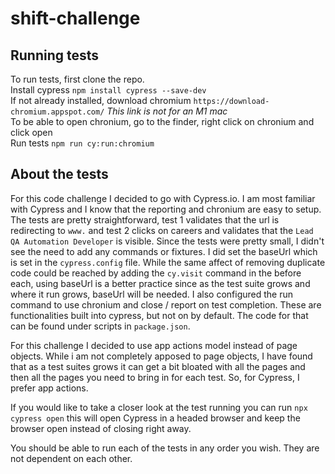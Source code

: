 # shift-challenge

## Running tests

To run tests, first clone the repo.<br>
Install cypress `npm install cypress --save-dev`<br>
If not already installed, download chromium `https://download-chromium.appspot.com/` *This link is not for an M1 mac*<br>
To be able to open chronium, go to the finder, right click on chronium and click open<br>
Run tests `npm run cy:run:chromium`

## About the tests

For this code challenge I decided to go with Cypress.io. I am most familiar with Cypress and I know that the reporting and chronium are easy to setup. The tests are pretty straightforward, test 1 validates that the url is redirecting to `www.` and test 2 clicks on careers and validates that the `Lead QA Automation Developer` is visible. Since the tests were pretty small, I didn't see the need to add any commands or fixtures. I did set the baseUrl which is set in the `cypress.config` file. While the same affect of removing duplicate code could be reached by adding the `cy.visit` command in the before each, using baseUrl is a better practice since as the test suite grows and where it run grows, baseUrl will be needed. I also configured the run command to use chronium and close / report on test completion. These are functionalities built into cypress, but not on by default. The code for that can be found under scripts in `package.json`.<br>

For this challenge I decided to use app actions model instead of page objects. While i am not completely apposed to page objects, I have found that as a test suites grows it can get a bit bloated with all the pages and then all the pages you need to bring in for each test. So, for Cypress, I prefer app actions.<br>

If you would like to take a closer look at the test running you can run `npx cypress open` this will open Cypress in a headed browser and keep the browser open instead of closing right away.<br>

You should be able to run each of the tests in any order you wish. They are not dependent on each other.
